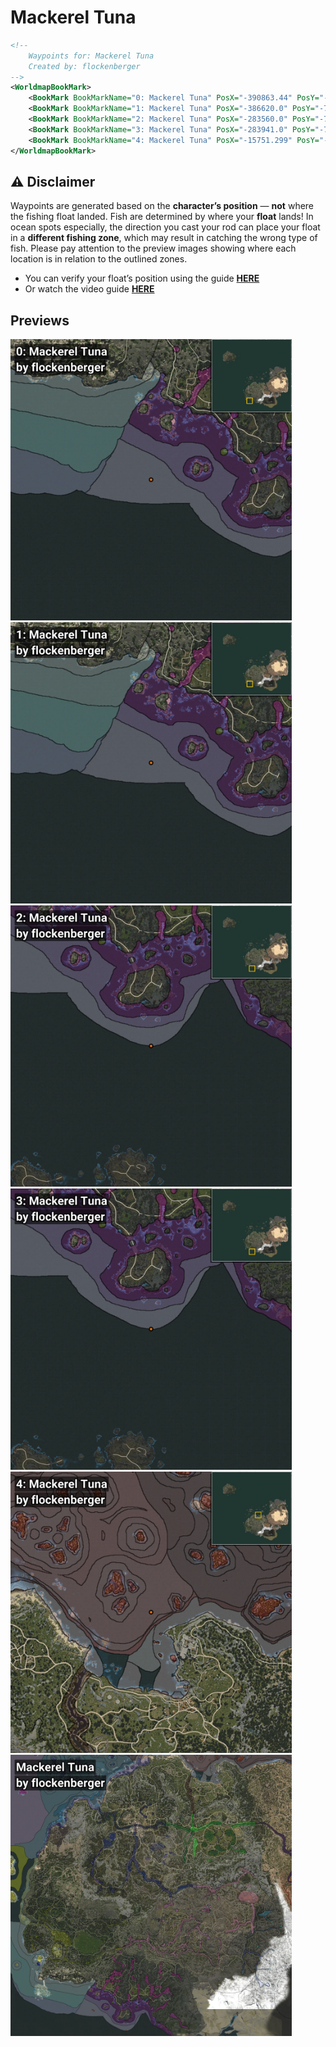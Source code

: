 # Mackerel Tuna
```xml
<!--
    Waypoints for: Mackerel Tuna
    Created by: flockenberger
-->
<WorldmapBookMark>
    <BookMark BookMarkName="0: Mackerel Tuna" PosX="-390863.44" PosY="-7955.42" PosZ="-641863.75" />
    <BookMark BookMarkName="1: Mackerel Tuna" PosX="-386620.0" PosY="-7412.0" PosZ="-645164.0" />
    <BookMark BookMarkName="2: Mackerel Tuna" PosX="-283560.0" PosY="-7770.0" PosZ="-709569.0" />
    <BookMark BookMarkName="3: Mackerel Tuna" PosX="-283941.0" PosY="-7625.0" PosZ="-709400.0" />
    <BookMark BookMarkName="4: Mackerel Tuna" PosX="-15751.299" PosY="-8026.976" PosZ="159221.39" />
</WorldmapBookMark>
```

## ⚠️ Disclaimer
Waypoints are generated based on the __**character’s position**__ — __not__ where the fishing float landed.
Fish are determined by where your **float** lands!
In ocean spots especially, the direction you cast your rod can place your float in a **different fishing zone**, which may result in catching the wrong type of fish.
Please pay attention to the preview images showing where each location is in relation to the outlined zones.

- You can verify your float’s position using the guide [**HERE**](https://flockenberger.github.io/bdo-fish-position/)
- Or watch the video guide [**HERE**](https://youtu.be/t-VXcRoNojk)

## Previews
<img src="./Mackerel Tuna_0_Preview.webp" width="450"/> <img src="./Mackerel Tuna_1_Preview.webp" width="450"/> <img src="./Mackerel Tuna_2_Preview.webp" width="450"/> <img src="./Mackerel Tuna_3_Preview.webp" width="450"/> <img src="./Mackerel Tuna_4_Preview.webp" width="450"/> <img src="./Mackerel Tuna_Preview.webp" width="450"/> 